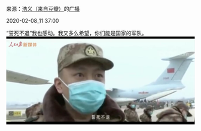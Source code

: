 来源：[浩义（来自豆瓣）](https://www.douban.com/people/hauuyee/)的[广播](https://www.douban.com/people/hauuyee/status/2797714466/)


2020-02-08_11:37:00


“誓死不退”我也感动。我又多么希望，你们能是国家的军队。
![](./pic/2020-02-08_11:37:00-浩义的广播1.jpg)  

